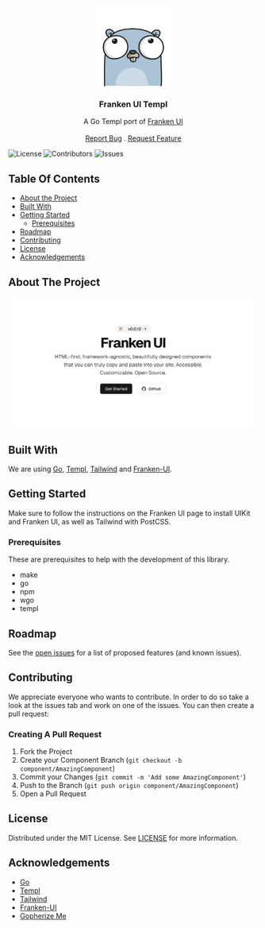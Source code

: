 <br/>
<p align="center">
  <a href="https://github.com/yzaimoglu/franken-ui">
    <img src=".github/images/logo.png" alt="Logo" width="160" height="160">
  </a>

  <h3 align="center">Franken UI Templ</h3>

  <p align="center">
    A Go Templ port of <a href="https://github.com/sveltecult/franken-ui">Franken UI</a>
    <br/>
    <br/>
    <a href="https://github.com/yzaimoglu/franken-ui/issues">Report Bug</a>
    .
    <a href="https://github.com/yzaimoglu/franken-ui/issues">Request Feature</a>
  </p>
</p>

![License](https://img.shields.io/github/license/yzaimoglu/franken-ui) ![Contributors](https://img.shields.io/github/contributors/yzaimoglu/franken-ui?color=dark-green) ![Issues](https://img.shields.io/github/issues/yzaimoglu/franken-ui)

## Table Of Contents

* [About the Project](#about-the-project)
* [Built With](#built-with)
* [Getting Started](#getting-started)
  * [Prerequisites](#prerequisites)
* [Roadmap](#roadmap)
* [Contributing](#contributing)
* [License](#license)
* [Acknowledgements](#acknowledgements)

## About The Project

<img src=".github/images/screenshot.png" alt="Screenshot">

## Built With

We are using [Go](https://go.dev), [Templ](https://templ.guide/), [Tailwind](https://tailwindcss.com/) and [Franken-UI](https://github.com/sveltecult/franken-ui).

## Getting Started

Make sure to follow the instructions on the Franken UI page to install UIKit and Franken UI, as well as Tailwind with PostCSS.

### Prerequisites

These are prerequisites to help with the development of this library.

* make
* go 
* npm
* wgo
* templ

## Roadmap

See the [open issues](https://github.com/yzaimoglu/franken-ui/issues) for a list of proposed features (and known issues).

## Contributing

We appreciate everyone who wants to contribute. In order to do so take a look at the issues tab and work on one of the issues. You can then create a pull request:

### Creating A Pull Request

1. Fork the Project
2. Create your Component Branch (`git checkout -b component/AmazingComponent`)
3. Commit your Changes (`git commit -m 'Add some AmazingComponent'`)
4. Push to the Branch (`git push origin component/AmazingComponent`)
5. Open a Pull Request

## License

Distributed under the MIT License. See [LICENSE](https://github.com/yzaimoglu/franken-ui/blob/master/LICENSE) for more information.

## Acknowledgements

* [Go](https://go.dev)
* [Templ](https://templ.guide)
* [Tailwind](https://tailwindcss.com/)
* [Franken-UI](https://github.com/sveltecult/franken-ui)
* [Gopherize Me](https://gopherize.me/)
